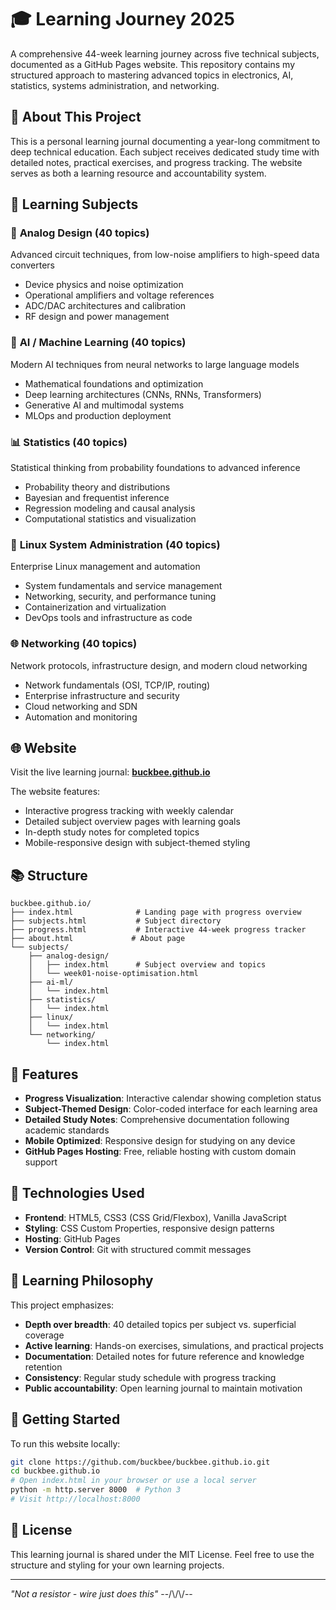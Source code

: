# 🎓 Learning Journey 2025

A comprehensive 44-week learning journey across five technical subjects, documented as a GitHub Pages website. This repository contains my structured approach to mastering advanced topics in electronics, AI, statistics, systems administration, and networking.

## 📖 About This Project

This is a personal learning journal documenting a year-long commitment to deep technical education. Each subject receives dedicated study time with detailed notes, practical exercises, and progress tracking. The website serves as both a learning resource and accountability system.

## 🎯 Learning Subjects

### 📡 **Analog Design** (40 topics)
Advanced circuit techniques, from low-noise amplifiers to high-speed data converters
- Device physics and noise optimization
- Operational amplifiers and voltage references  
- ADC/DAC architectures and calibration
- RF design and power management

### 🤖 **AI / Machine Learning** (40 topics)
Modern AI techniques from neural networks to large language models
- Mathematical foundations and optimization
- Deep learning architectures (CNNs, RNNs, Transformers)
- Generative AI and multimodal systems
- MLOps and production deployment

### 📊 **Statistics** (40 topics)
Statistical thinking from probability foundations to advanced inference
- Probability theory and distributions
- Bayesian and frequentist inference
- Regression modeling and causal analysis
- Computational statistics and visualization

### 🐧 **Linux System Administration** (40 topics)
Enterprise Linux management and automation
- System fundamentals and service management
- Networking, security, and performance tuning
- Containerization and virtualization
- DevOps tools and infrastructure as code

### 🌐 **Networking** (40 topics)
Network protocols, infrastructure design, and modern cloud networking
- Network fundamentals (OSI, TCP/IP, routing)
- Enterprise infrastructure and security
- Cloud networking and SDN
- Automation and monitoring

## 🌐 Website

Visit the live learning journal: **[buckbee.github.io](https://buckbee.github.io)**

The website features:
- Interactive progress tracking with weekly calendar
- Detailed subject overview pages with learning goals
- In-depth study notes for completed topics
- Mobile-responsive design with subject-themed styling

## 📚 Structure

```
buckbee.github.io/
├── index.html              # Landing page with progress overview
├── subjects.html           # Subject directory
├── progress.html           # Interactive 44-week progress tracker
├── about.html             # About page
└── subjects/
    ├── analog-design/
    │   ├── index.html      # Subject overview and topics
    │   └── week01-noise-optimisation.html
    ├── ai-ml/
    │   └── index.html
    ├── statistics/
    │   └── index.html
    ├── linux/
    │   └── index.html
    └── networking/
        └── index.html
```

## 🎨 Features

- **Progress Visualization**: Interactive calendar showing completion status
- **Subject-Themed Design**: Color-coded interface for each learning area
- **Detailed Study Notes**: Comprehensive documentation following academic standards
- **Mobile Optimized**: Responsive design for studying on any device
- **GitHub Pages Hosting**: Free, reliable hosting with custom domain support

## 🔧 Technologies Used

- **Frontend**: HTML5, CSS3 (CSS Grid/Flexbox), Vanilla JavaScript
- **Styling**: CSS Custom Properties, responsive design patterns
- **Hosting**: GitHub Pages
- **Version Control**: Git with structured commit messages

## 📝 Learning Philosophy

This project emphasizes:
- **Depth over breadth**: 40 detailed topics per subject vs. superficial coverage
- **Active learning**: Hands-on exercises, simulations, and practical projects
- **Documentation**: Detailed notes for future reference and knowledge retention
- **Consistency**: Regular study schedule with progress tracking
- **Public accountability**: Open learning journal to maintain motivation

## 🚀 Getting Started

To run this website locally:

```bash
git clone https://github.com/buckbee/buckbee.github.io.git
cd buckbee.github.io
# Open index.html in your browser or use a local server
python -m http.server 8000  # Python 3
# Visit http://localhost:8000
```

## 📄 License

This learning journal is shared under the MIT License. Feel free to use the structure and styling for your own learning projects.

---

*"Not a resistor - wire just does this"*  --/\\/\\/--
